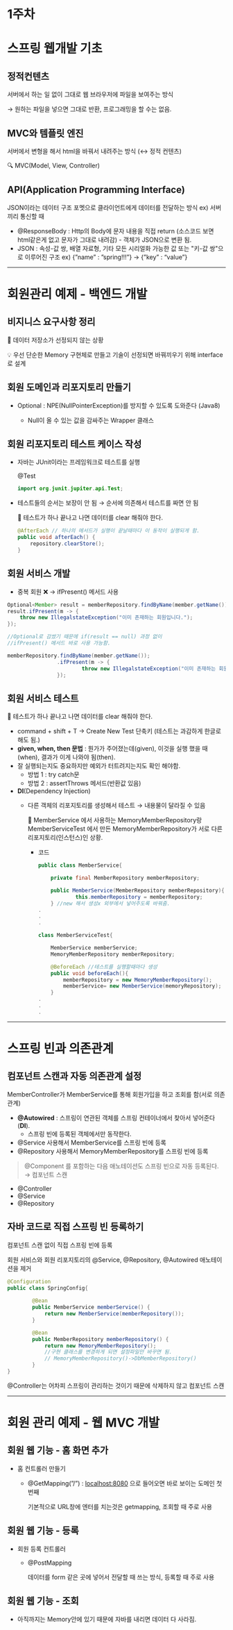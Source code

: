 # 1주차

# 스프링 웹개발 기초

## 정적컨텐츠

서버에서 하는 일 없이 그대로 웹 브라우저에 파일을 보여주는 방식 

→ 원하는 파일을 넣으면 그대로 반환, 프로그래밍을 할 수는 없음.

## MVC와 템플릿 엔진

서버에서 변형을 해서 html을 바꿔서 내려주는 방식 (↔ 정적 컨텐츠)

🔍 MVC(Model, View, Controller)

## API(**Application Programming Interface)**

JSON이라는 데이터 구조 포멧으로 클라이언트에게 데이터를 전달하는 방식 ex) 서버끼리 통신할 때

- @ResponseBody : Http의 Body에 문자 내용을 직접 return (소스코드 보면 html같은게 없고 문자가 그대로 내려감) - 객체가 JSON으로 변환 됨.
- JSON : 속성-값 쌍, 배열 자료형, 기타 모든 시리얼화 가능한 값 또는 "키-값 쌍"으로 이루어진 구조 ex) {”name” : ”spring!!!”} → {”key” : “value”}

---

# 회원관리 예제 - 백엔드 개발

## 비지니스 요구사항 정리

📌 데이터 저장소가 선정되지 않는 상황

<aside>
💡 우선 단순한 Memory 구현체로 만들고 기술이 선정되면 바꿔끼우기 위해 interface로 설계

</aside>

## 회원 도메인과 리포지토리 만들기

- Optional<T> : NPE(NullPointerException)를 방지할 수 있도록 도와준다 (Java8)
    - Null이 올 수 있는 값을 감싸주는 Wrapper 클래스

## 회원 리포지토리 **테스트 케이스** 작성

- 자바는 JUnit이라는 프레임워크로 테스트를 실행
    
    @Test 
    
    ```java
    import org.junit.jupiter.api.Test;
    ```
    

- 테스트들의 순서는 보장이 안 됨 → 순서에 의존해서 테스트를 짜면 안 됨
    
    🌟 테스트가  하나 끝나고 나면 데이터를 clear 해줘야 한다.
    
    ```java
    @AfterEach // 하나의 메서드가 실행이 끝날때마다 이 동작이 실행되게 함.
    public void afterEach() {
    	repository.clearStore();
    }
    ```
    

## 회원 서비스 개발

- 중복 회원 ❌ → ifPresent() 메서드  사용

```java
Optional<Member> result = memberRepository.findByName(member.getName());
result.ifPresent(m -> {
	throw new IllegalstateException("이미 존재하는 회원입니다.");
});

//Optional로 감쌌기 때문에 if(result == null) 과정 없이 
//ifPresent() 메서드 바로 사용 가능함.
```

```java
memberRepository.findByName(member.getName());
				.ifPresent(m -> {
						throw new IllegalstateException("이미 존재하는 회원입니다.");
				});
```

## 회원 서비스 테스트

🌟 테스트가  하나 끝나고 나면 데이터를 clear 해줘야 한다.

- command + shift + T → Create New Test 단축키 (테스트는 과감하게 한글로 해도 됨.)
- **given, when, then 문법** : 뭔가가 주어졌는데(given), 이것을 실행 했을 때(when), 결과가 이게 나와야 됨(then).
- 잘 실행되는지도 중요하지만 예외가 터트려지는지도 확인 해야함.
    - 방법 1 : try catch문
    - 방법 2 : assertThrows 메서드(반환값 있음)
- **DI**(Dependency Injection)
    - 다른 객체의 리포지토리를 생성해서 테스트 → 내용물이 달라질 수 있음
        
        📌 MemberService 에서 사용하는 MemoryMemberRepository랑 MemberServiceTest 에서 만든 MemoryMemberRepository가 서로 다른 리포지토리(인스턴스)인 상황.
        
        - 코드
            
            ```java
            public class MemberService{
            
            	private final MemberRepository memberRepository;
            
            	public MemberService(MemberRepository memberRepository){
            			this.memberRepository = memberRepository;
            	} //new 해서 생성x 외부에서 넣어주도록 바꿔줌.
            .
            .
            .
            ```
            
            ```java
            class MemberServiceTest{
            
            	MemberService memberService;
            	MemoryMemberRepository memberRepository; 
            
            	@BeforeEach //테스트를 실행할때마다 생성
            	public void beforeEach(){
            		memberRepository = new MemoryMemberRepository();
            		memberService= new MemberService(memoryRepository);
            	}
            .
            .
            .
            ```
            

---

# 스프링 빈과 의존관계

## 컴포넌트 스캔과 자동 의존관계 설정

MemberController가 MemberService를 통해 회원가입을 하고 조회를 함(서로 의존관계)

- **@Autowired** : 스프링이 연관된 객체를 스프링 컨테이너에서 찾아서 넣어준다(**DI**).
    - 스프링 빈에 등록된 객체에서만 동작한다.
- @Service 사용해서 MemberService를 스프링 빈에 등록
- @Repository 사용해서 MemoryMemberRepository를 스프링 빈에 등록

> @Component 를 포함하는 다음 애노테이션도 스프링 빈으로 자동 등록된다. → 컴포넌트 스캔
- @Controller
- @Service
- @Repository
> 

## 자바 코드로 직접 스프링 빈 등록하기

컴포넌트 스캔 없이 직접 스프링 빈에 등록

회원 서비스와 회원 리포지토리의 @Service, @Repository, @Autowired 애노테이션을 제거

```java
@Configuration
public class SpringConfig{
		
		@Bean
		public MemberService memberService() {
			return new MemberService(memberRepository());
		}

		@Bean
		public MemberRepository memberRepository() {
			return new MemoryMemberRepository();
			//구현 클래스를 변경하게 되면 설정파일만 바꾸면 됨.
			// MemoryMemberRepository()->DbMemberRepository()
		}
}
```

@Controller는 어차피 스프링이 관리하는 것이기 때문에 삭제하지 않고 컴포넌트 스캔

---

# 회원 관리 예제 - 웹 MVC 개발

## 회원 웹 기능 - 홈 화면 추가

- 홈 컨트롤러 만들기
    - @GetMapping(”/”) : [localhost:8080](http://localhost:8080) 으로 들어오면 바로 보이는 도메인 첫번째
        
        기본적으로 URL창에 엔터를 치는것은 getmapping, 조회할 때 주로 사용
        

## 회원 웹 기능 - 등록

- 회원 등록 컨트롤러
    - @PostMapping
        
        데이터를 form 같은 곳에 넣어서 전달할 때 쓰는 방식, 등록할 때 주로 사용
        

## 회원 웹 기능 - 조회

- 아직까지는 Memory안에 있기 때문에 자바를 내리면 데이터 다 사라짐.
